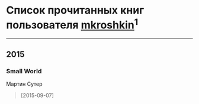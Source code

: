 # Список прочитанных книг пользователя [mkroshkin](http://vk.com/id177245361)<sup>1</sup>
---

## 2015

### Small World
Мартин Сутер
> [2015-09-07] 



